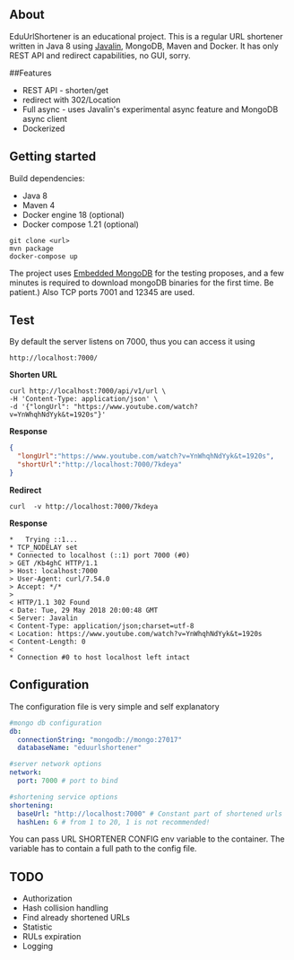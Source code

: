 ## About 
 EduUrlShortener is an educational project. This is a regular URL shortener 
 written in Java 8 using [Javalin](https://github.com/tipsy/javalin), MongoDB, Maven and Docker.
 It has only REST API and redirect capabilities, no GUI, sorry.
 
##Features
  - REST API - shorten/get
  - redirect with 302/Location
  - Full async - uses Javalin's experimental async feature and MongoDB async client
  - Dockerized
   
## Getting started
 Build dependencies:
  - Java 8
  - Maven 4
  - Docker engine 18 (optional)
  - Docker compose 1.21 (optional)
  
  ```text
git clone <url>
mvn package
docker-compose up
```
The project uses [Embedded MongoDB](https://github.com/flapdoodle-oss/de.flapdoodle.embed.mongo) for the testing proposes,
 and a few minutes is required to download mongoDB binaries for the first time. Be patient.)
 Also TCP ports 7001 and 12345 are used.
## Test
 By default the server listens on 7000, thus you can access it using
 ```text
http://localhost:7000/
```
__Shorten URL__
```text
curl http://localhost:7000/api/v1/url \
-H 'Content-Type: application/json' \
-d '{"longUrl": "https://www.youtube.com/watch?v=YnWhqhNdYyk&t=1920s"}'
```
__Response__
```json
{
  "longUrl":"https://www.youtube.com/watch?v=YnWhqhNdYyk&t=1920s",
  "shortUrl":"http://localhost:7000/7kdeya"
}
```

__Redirect__
```text
curl  -v http://localhost:7000/7kdeya
```
__Response__
```text
*   Trying ::1...
* TCP_NODELAY set
* Connected to localhost (::1) port 7000 (#0)
> GET /Kb4ghC HTTP/1.1
> Host: localhost:7000
> User-Agent: curl/7.54.0
> Accept: */*
>
< HTTP/1.1 302 Found
< Date: Tue, 29 May 2018 20:00:48 GMT
< Server: Javalin
< Content-Type: application/json;charset=utf-8
< Location: https://www.youtube.com/watch?v=YnWhqhNdYyk&t=1920s
< Content-Length: 0
<
* Connection #0 to host localhost left intact
```
## Configuration
The configuration file is very simple and self explanatory
```yaml
#mongo db configuration
db:
  connectionString: "mongodb://mongo:27017"
  databaseName: "eduurlshortener"

#server network options
network:
  port: 7000 # port to bind

#shortening service options
shortening:
  baseUrl: "http://localhost:7000" # Constant part of shortened urls
  hashLen: 6 # from 1 to 20, 1 is not recommended!
```
You can pass URL SHORTENER CONFIG env variable to the container. 
The variable has to contain a full path to the config file.

## TODO
 - Authorization
 - Hash collision handling
 - Find already shortened URLs
 - Statistic 
 - RULs expiration 
 - Logging